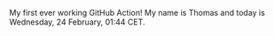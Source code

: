 My first ever working GitHub Action!
My name is Thomas and today is Wednesday, 24 February, 01:44 CET. 
